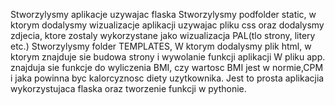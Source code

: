 Stworzylysmy aplikacje uzywajac flaska
Stworzylysmy podfolder static, w ktorym dodalysmy wizualizacje aplikacji uzywajac pliku css oraz dodalysmy zdjecia, ktore zostaly wykorzystane jako wizualizacja PAL(tlo strony, litery etc.)
Stworzylysmy folder TEMPLATES, W ktorym dodalysmy plik html, w ktorym znajduje sie budowa strony i wywolanie funkcji aplikacji
W pliku app. znajduja sie funkcje do wyliczenia BMI, czy wartosc BMI jest w normie,CPM i jaka powinna byc kalorcyznosc diety uzytkownika.
Jest to prosta aplikacjia wykorzystujaca flaska oraz tworzenie funkcji w pythonie.